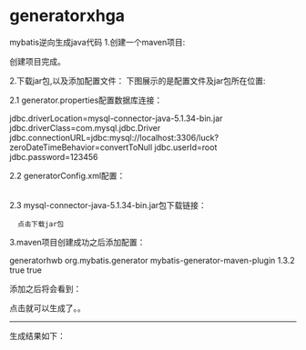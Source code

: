 # generatorxhga
mybatis逆向生成java代码
1.创建一个maven项目:



创建项目完成。

2.下载jar包,以及添加配置文件：
下图展示的是配置文件及jar包所在位置:


2.1 generator.properties配置数据库连接：

jdbc.driverLocation=mysql-connector-java-5.1.34-bin.jar
jdbc.driverClass=com.mysql.jdbc.Driver
jdbc.connectionURL=jdbc:mysql://localhost:3306/luck?zeroDateTimeBehavior=convertToNull
jdbc.userId=root
jdbc.password=123456

2.2 generatorConfig.xml配置：

<?xml version="1.0" encoding="UTF-8"?>
<!DOCTYPE generatorConfiguration
        PUBLIC "-//mybatis.org//DTD MyBatis Generator Configuration 1.0//EN"
        "http://mybatis.org/dtd/mybatis-generator-config_1_0.dtd">
<generatorConfiguration>
    <!--导入属性配置-->
    <properties resource="generator.properties"></properties>
    <!--指定特定数据库的jdbc驱动jar包的位置-->
    <classPathEntry location="${jdbc.driverLocation}"/>
    <context id="default" targetRuntime="MyBatis3">
        <!-- optional，旨在创建class时，对注释进行控制 -->
        <commentGenerator>
            <property name="suppressDate" value="true"/>
            <property name="suppressAllComments" value="true"/>
        </commentGenerator>
        <!--jdbc的数据库连接 -->
        <jdbcConnection
                driverClass="${jdbc.driverClass}"
                connectionURL="${jdbc.connectionURL}"
                userId="${jdbc.userId}"
                password="${jdbc.password}">
        </jdbcConnection>
        <!-- 非必需，类型处理器，在数据库类型和java类型之间的转换控制-->
        <javaTypeResolver>
            <property name="forceBigDecimals" value="false"/>
        </javaTypeResolver>
        <!-- Model模型生成器,用来生成含有主键key的类，记录类 以及查询Example类
            targetPackage     指定生成的model生成所在的包名
            targetProject     指定在该项目下所在的路径
        -->
        <javaModelGenerator targetPackage="com.model"
                            targetProject="src/main/java">
            <!-- 是否允许子包，即targetPackage.schemaName.tableName -->
            <property name="enableSubPackages" value="false"/>
            <!-- 是否对model添加 构造函数 -->
            <property name="constructorBased" value="true"/>
            <!-- 是否对类CHAR类型的列的数据进行trim操作 -->
            <property name="trimStrings" value="true"/>
            <!-- 建立的Model对象是否 不可改变  即生成的Model对象不会有 setter方法，只有构造方法 -->
            <property name="immutable" value="false"/>
        </javaModelGenerator>
        <!--Mapper映射文件生成所在的目录 为每一个数据库的表生成对应的SqlMap文件 -->
        <sqlMapGenerator targetPackage="com.mapper"
                         targetProject="src/main/java">
            <property name="enableSubPackages" value="false"/>
        </sqlMapGenerator>
        <!-- 客户端代码，生成易于使用的针对Model对象和XML配置文件 的代码
                type="ANNOTATEDMAPPER",生成Java Model 和基于注解的Mapper对象
                type="MIXEDMAPPER",生成基于注解的Java Model 和相应的Mapper对象
                type="XMLMAPPER",生成SQLMap XML文件和独立的Mapper接口
        -->
        <javaClientGenerator targetPackage="com.dao"
                             targetProject="src/main/java" type="XMLMAPPER">
            <property name="enableSubPackages" value="true"/>
        </javaClientGenerator>
        <!-- 根据自己需要改为想生成的表-->
        <table  tableName="users" domainObjectName="Users"
               enableCountByExample="false" enableUpdateByExample="false"
               enableDeleteByExample="false" enableSelectByExample="false"
               selectByExampleQueryId="false">
        </table>
    </context>
</generatorConfiguration>


2.3 mysql-connector-java-5.1.34-bin.jar包下载链接：

      点击下载jar包

3.maven项目创建成功之后添加配置：

<build>
  <finalName>generatorhwb</finalName>
    <plugins>
        <plugin>
            <groupId>org.mybatis.generator</groupId>
            <artifactId>mybatis-generator-maven-plugin</artifactId>
            <version>1.3.2</version>
            <configuration>
                <verbose>true</verbose>
                <overwrite>true</overwrite>
            </configuration>
        </plugin>
    </plugins>
</build>

添加之后将会看到：

点击就可以生成了。。

-------------------------------------------------------

生成结果如下：

